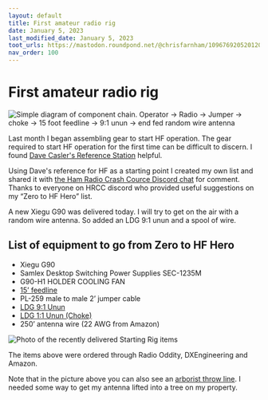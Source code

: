 ```yaml
---
layout: default
title: First amateur radio rig
date: January 5, 2023
last_modified_date: January 5, 2023
toot_urls: https://mastodon.roundpond.net/@chrisfarnham/109676920520120131
nav_order: 100
---
```

# First amateur radio rig

![Simple diagram of component chain. Operator -> Radio -> Jumper -> choke -> 15 foot feedline -> 9:1 unun -> end fed random wire antenna](first_rig_diagram.png "Component Chain")

Last month I began assembling gear to start HF operation. The gear required to start
HF operation for the first time can be difficult to discern. I found 
[Dave Casler's Reference Station](https://dcasler.com/reference/) helpful.

Using Dave's reference for HF as a starting point I created my own list and shared it
with [the Ham Radio Crash Cource Discord chat](https://discord.com/invite/YGTJx8E) for comment. Thanks to everyone on HRCC discord who 
provided useful suggestions on my “Zero to HF Hero” list.

A new Xiegu G90 was delivered today. I will try to get on the air with a random wire antenna. So added an LDG 9:1 unun and a spool of wire. 

## List of equipment to go from Zero to HF Hero
 - Xiegu G90
 - Samlex Desktop Switching Power Supplies SEC-1235M
 - G90-H1 HOLDER COOLING FAN
 - [15’ feedline](https://www.dxengineering.com/parts/dxe-8xdx015)
 - PL-259 male to male 2’ jumper cable
 - [LDG 9:1 Unun](https://www.dxengineering.com/parts/ldg-ru-9-1)
 - [LDG 1:1 Unun (Choke)](https://www.dxengineering.com/parts/ldg-ru-1-1)
 - 250’ antenna wire (22 AWG from Amazon)

![Photo of the recently delivered Starting Rig items](shipped_radio_and_gear.png "Recently delivered items")

The items above were ordered through Radio Oddity, DXEngineering and Amazon. 

Note that in the picture above you can also see an [arborist throw line](https://www.amazon.com/dp/B074CK8LPP). I needed some way to get my antenna lifted into a tree
on my property.



